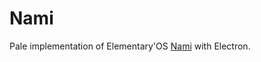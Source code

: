 # Nami

Pale implementation of Elementary'OS [Nami](https://github.com/elfenware/badger) with Electron.
